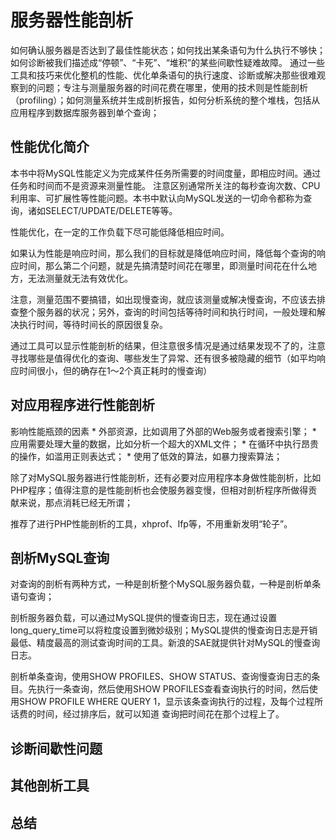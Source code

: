 服务器性能剖析
===============

如何确认服务器是否达到了最佳性能状态；如何找出某条语句为什么执行不够快；如何诊断被我们描述成“停顿”、“卡死”、“堆积”的某些间歇性疑难故障。
通过一些工具和技巧来优化整机的性能、优化单条语句的执行速度、诊断或解决那些很难观察到的问题；专注与测量服务器的时间花费在哪里，使用的技术则是性能剖析（profiling）；如何测量系统并生成剖析报告，如何分析系统的整个堆栈，包括从应用程序到数据库服务器到单个查询；

性能优化简介
-------------

本书中将MySQL性能定义为完成某件任务所需要的时间度量，即相应时间。通过任务和时间而不是资源来测量性能。 注意区别通常所关注的每秒查询次数、CPU利用率、可扩展性等性能问题。本书中默认向MySQL发送的一切命令都称为查询，诸如SELECT/UPDATE/DELETE等等。

性能优化，在一定的工作负载下尽可能低降低相应时间。

如果认为性能是响应时间，那么我们的目标就是降低响应时间，降低每个查询的响应时间，那么第二个问题，就是先搞清楚时间花在哪里，即测量时间花在什么地方，无法测量就无法有效优化。

注意，测量范围不要搞错，如出现慢查询，就应该测量或解决慢查询，不应该去排查整个服务器的状况；另外，查询的时间包括等待时间和执行时间，一般处理和解决执行时间，等待时间长的原因很复杂。

通过工具可以显示性能剖析的结果，但注意很多情况是通过结果发现不了的，注意寻找哪些是值得优化的查询、哪些发生了异常、还有很多被隐藏的细节（如平均响应时间很小，但的确存在1～2个真正耗时的慢查询）

对应用程序进行性能剖析
----------------------

影响性能瓶颈的因素
    * 外部资源，比如调用了外部的Web服务或者搜索引擎；
    * 应用需要处理大量的数据，比如分析一个超大的XML文件；
    * 在循环中执行昂贵的操作，如滥用正则表达式；
    * 使用了低效的算法，如暴力搜索算法；

除了对MySQL服务器进行性能剖析，还有必要对应用程序本身做性能剖析，比如PHP程序；值得注意的是性能剖析也会使服务器变慢，但相对剖析程序所做得贡献来说，那点消耗已经无所谓；

推荐了进行PHP性能剖析的工具，xhprof、Ifp等，不用重新发明“轮子”。

剖析MySQL查询
--------------

对查询的剖析有两种方式，一种是剖析整个MySQL服务器负载，一种是剖析单条语句查询；

剖析服务器负载，可以通过MySQL提供的慢查询日志，现在通过设置long_query_time可以将粒度设置到微妙级别；MySQL提供的慢查询日志是开销最低、精度最高的测试查询时间的工具。新浪的SAE就提供针对MySQL的慢查询日志。

剖析单条查询，使用SHOW PROFILES、SHOW STATUS、查询慢查询日志的条目。先执行一条查询，然后使用SHOW PROFILES查看查询执行的时间，然后使用SHOW PROFILE WHERE QUERY 1，显示该条查询执行的过程，及每个过程所话费的时间，经过排序后，就可以知道 查询把时间花在那个过程上了。

诊断间歇性问题
---------------


其他剖析工具
-------------


总结
-----

